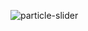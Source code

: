 ![particle-slider](https://github.com/JMBoulos12/threejs/assets/65892342/c4ef2e6a-e43b-4301-ba11-8f3cc0b8048c)

